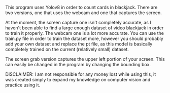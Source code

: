 This program uses Yolov8 in order to count cards in blackjack. There are two versions, one that uses the webcam and one that captures the screen.

At the moment, the screen capture one isn't completely accurate, as I haven't been able to find a large enough dataset of video blackjack in order to train it properly. The webcam one is a lot more accurate.
You can use the train.py file in order to train the dataset more, however you should probably add your own dataset and replace the pt file, as this model is basically completely trained on the current (relatively small) dataset.


The screen grab version captures the upper left portion of your screen. This can easily be changed in the program by changing the bounding box. 

DISCLAIMER:
I am not responsible for any money lost while using this, it was created simply to expand my knowledge on computer vision and practice using it.
